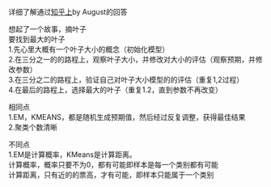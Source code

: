 详细了解通过[知乎上](https://www.zhihu.com/search?type=content&q=EM%E8%81%9A%E7%B1%BB)by August的回答

想起了一个故事，摘叶子  
要找到最大的叶子  
1.先心里大概有一个叶子大小的概念（初始化模型）  
2.在三分之一的的路程上，观察叶子大小，并修改对大小的评估（观察预期，并修改参数）  
3.在三分之二的路程上，验证自己对叶子大小模型的的评估（重复1,2过程）  
4.在最后的路程上，选择最大的叶子（重复1.2，直到参数不再改变）  

相同点  
1.EM，KMEANS，都是随机生成预期值，然后经过反复调整，获得最佳结果  
2.聚类个数清晰  

不同点  
1.EM是计算概率，KMeans是计算距离。  
计算概率，概率只要不为0，都有可能即样本是每一个类别都有可能  
计算距离，只有近的的票高，才有可能，即样本只能属于一个类别  
